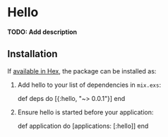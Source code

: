 # Hello

**TODO: Add description**

## Installation

If [available in Hex](https://hex.pm/docs/publish), the package can be installed as:

  1. Add hello to your list of dependencies in `mix.exs`:

        def deps do
          [{:hello, "~> 0.0.1"}]
        end

  2. Ensure hello is started before your application:

        def application do
          [applications: [:hello]]
        end
